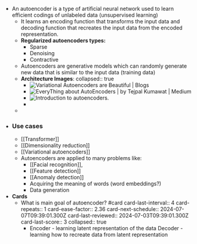 - An autoencoder is a type of artificial neural network used to learn efficient codings of unlabeled data (unsupervised learning)
	- It learns an encoding function that transforms the input data and decoding function that recreates the input data from the encoded representation.
	- **Regularized autoencoders types:**
		- Sparse
		- Denoising
		- Contractive
	- Autoencoders are generative models which can randomly generate new data that is similar to the input data (training data)
	- **Architecture Images**:
	  collapsed:: true
		- ![Variational Autoencoders are Beautiful | Blogs](https://www.compthree.com/images/blog/ae/ae.png)
		- ![EveryThing about AutoEncoders | by Tejpal Kumawat | Medium](https://miro.medium.com/v2/resize:fit:600/0*LtrxkZrn87VTYML6.png)
		- ![Introduction to autoencoders.](https://www.jeremyjordan.me/content/images/2018/03/Screen-Shot-2018-03-09-at-10.20.44-AM.png)
		-
	-
- ### Use cases
	- [[Transformer]]
	- [[Dimensionality reduction]]
	- [[Variational autoencoders]]
	- Autoencoders are applied to many problems like:
		- [[Facial recognition]],
		- [[Feature detection]]
		- [[Anomaly detection]]
		- Acquiring the meaning of words (word embeddings?)
		- Data generation
- **Cards**
	- What is main goal of autoencoder? #card
	  card-last-interval:: 4
	  card-repeats:: 1
	  card-ease-factor:: 2.36
	  card-next-schedule:: 2024-07-07T09:39:01.300Z
	  card-last-reviewed:: 2024-07-03T09:39:01.300Z
	  card-last-score:: 3
	  collapsed:: true
		- Encoder - learning latent representation of the data
		  Decoder - learning how to recreate data from latent representation